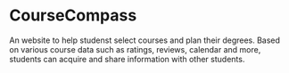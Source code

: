 # CourseCompass
An website to help studenst select courses and plan their degrees. Based on various course data such as ratings, reviews, calendar and more, students can acquire and share information with other students. 
